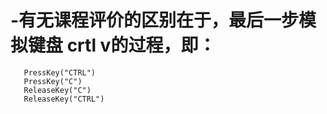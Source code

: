 # -有无课程评价的区别在于，最后一步模拟键盘 crtl v的过程，即：
       PressKey("CTRL")
       PressKey("C")
       ReleaseKey("C")
       ReleaseKey("CTRL")
